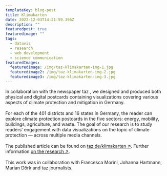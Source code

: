 ```yaml
---
templateKey: blog-post
title: Klimakarten
date: 2022-12-03T14:21:59.396Z
description: ""
featuredpost: true
featuredimage: ""
tags:
  - datavis
  - research
  - web development
  - science communication
featuredImages:
  featuredimage: /img/taz-klimakarten-img-1.jpg
  featuredimage2: /img/taz-klimakarten-img-2.jpg
  featuredimage3: /img/taz-klimakarten-img-3.jpg
---
```

In collaboration with the newspaper taz , we designed and produced both physical and digital postcards containing visualizations covering various aspects of climate protection and mitigation in Germany.\
\
For each of the 401 districts and 16 states in Germany, the reader can explore climate protection postcards in the five sectors: energy, mobility, buildings, agriculture, and waste. The goal of our research is to study readers’ engagement with data visualizations on the topic of climate protection — across multiple media channels.\
\
T﻿he published article  can be found on [taz.de/klimakarten ↗](https://taz.de/klimakarten). Further information [on the research ↗](https://uclab.fh-potsdam.de/projects/klimakarten/).\
\
This work was in collaboration with Francesca Morini, Johanna Hartmann, Marian Dörk and taz journalists.